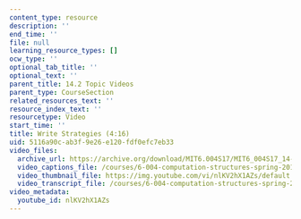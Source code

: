 ```yaml
---
content_type: resource
description: ''
end_time: ''
file: null
learning_resource_types: []
ocw_type: ''
optional_tab_title: ''
optional_text: ''
parent_title: 14.2 Topic Videos
parent_type: CourseSection
related_resources_text: ''
resource_index_text: ''
resourcetype: Video
start_time: ''
title: Write Strategies (4:16)
uid: 5116a90c-ab3f-9e26-e120-fdf0efc7eb33
video_files:
  archive_url: https://archive.org/download/MIT6.004S17/MIT6_004S17_14-02-10_300k.mp4
  video_captions_file: /courses/6-004-computation-structures-spring-2017/0b503e082f2c5781aae951fcc553cd9e_nlKV2hX1AZs.vtt
  video_thumbnail_file: https://img.youtube.com/vi/nlKV2hX1AZs/default.jpg
  video_transcript_file: /courses/6-004-computation-structures-spring-2017/87fda39356055165d235a6bb874e143d_nlKV2hX1AZs.pdf
video_metadata:
  youtube_id: nlKV2hX1AZs
---
```

